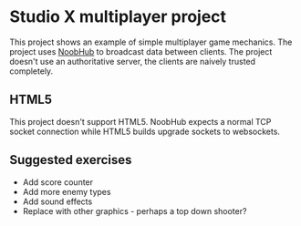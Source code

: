 # Studio X multiplayer project
This project shows an example of simple multiplayer game mechanics. The project uses [NoobHub](https://github.com/Overtorment/NoobHub) to broadcast data between clients. The project doesn't use an authoritative server, the clients are naively trusted completely.

## HTML5
This project doesn't support HTML5. NoobHub expects a normal TCP socket connection while HTML5 builds upgrade sockets to websockets.

## Suggested exercises
* Add score counter
* Add more enemy types
* Add sound effects
* Replace with other graphics - perhaps a top down shooter?
